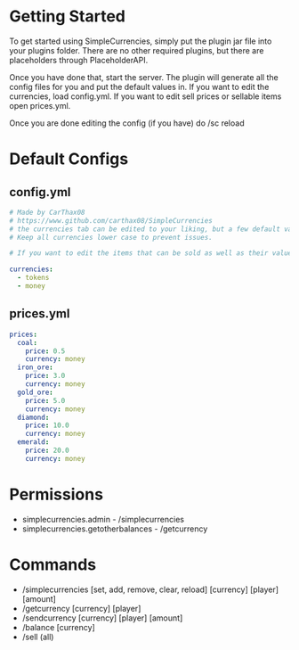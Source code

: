 # Getting Started 
To get started using SimpleCurrencies, simply put the plugin jar file into your plugins folder. There are no other required plugins, but there are placeholders through PlaceholderAPI.  
  
Once you have done that, start the server. The plugin will generate all the config files for you and put the default values in. If you want to edit the currencies, load config.yml. If you want to edit sell prices or sellable items open prices.yml.  
  
Once you are done editing the config (if you have) do /sc reload

# Default Configs

## config.yml
```yaml # SimpleCurrencies
# Made by CarThax08
# https://www.github.com/carthax08/SimpleCurrencies
# the currencies tab can be edited to your liking, but a few default values are set.
# Keep all currencies lower case to prevent issues.

# If you want to edit the items that can be sold as well as their values, go to prices.yml

currencies:
  - tokens
  - money
```
## prices.yml
```yaml
prices:
  coal:
    price: 0.5
    currency: money
  iron_ore:
    price: 3.0
    currency: money
  gold_ore:
    price: 5.0
    currency: money
  diamond:
    price: 10.0
    currency: money
  emerald:
    price: 20.0
    currency: money
```
# Permissions

* simplecurrencies.admin - /simplecurrencies
* simplecurrencies.getotherbalances - /getcurrency

# Commands

* /simplecurrencies [set, add, remove, clear, reload] [currency] [player] [amount]
* /getcurrency [currency] [player]
* /sendcurrency [currency] [player] [amount]
* /balance [currency]
* /sell (all)

